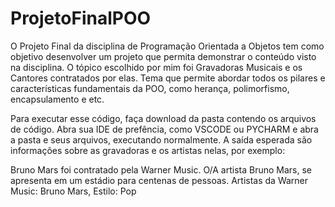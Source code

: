 # ProjetoFinalPOO
O Projeto Final da disciplina de Programação Orientada a Objetos tem como objetivo desenvolver um projeto que permita demonstrar o conteúdo
visto na disciplina. O tópico escolhido por mim foi Gravadoras Musicais e os Cantores contratados por elas. Tema que permite abordar todos os pilares e características fundamentais da POO, como herança, polimorfismo, encapsulamento e etc. 

Para executar esse código, faça download da pasta contendo os arquivos de código. Abra sua IDE de prefência, como VSCODE ou PYCHARM e abra a pasta e seus arquivos, executando normalmente. A saída esperada são informações sobre as gravadoras e os artistas nelas, por exemplo: 

Bruno Mars foi contratado pela Warner Music.
O/A artista Bruno Mars, se apresenta em um estádio para centenas de pessoas.
Artistas da Warner Music:
Bruno Mars, Estilo: Pop
